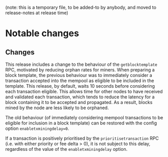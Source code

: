 (note: this is a temporary file, to be added-to by anybody, and moved to
release-notes at release time)

Notable changes
===============

Changes
-------

This release includes a change to the behaviour of the ``getblocktemplate``
RPC, motivated by reducing orphan rates for miners. When preparing a block
template, the previous behaviour was to immediately consider a transaction
accepted into the mempool as eligible to be included in the template.
This release, by default, waits 10 seconds before considering each
transaction eligible. This allows time for other nodes to have received
and validated each transaction, which tends to reduce the latency for a
block containing it to be accepted and propagated. As a result, blocks
mined by the node are less likely to be orphaned.

The old behaviour (of immediately considering mempool transactions to be
eligible for inclusion in a block template) can be restored with the
config option `enabletxminingdelay=0`.

If a transaction is positively prioritised by the `prioritisetransaction`
RPC (i.e. with either priority or fee delta > 0), it is not subject to
this delay, regardless of the value of the `enabletxminingdelay` option.
